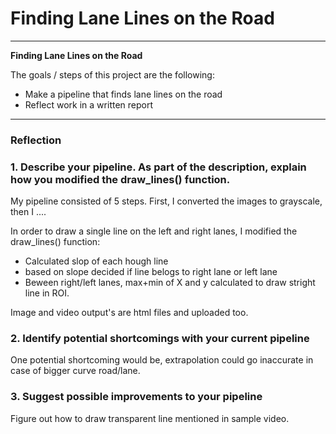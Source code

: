 # **Finding Lane Lines on the Road** 

---

**Finding Lane Lines on the Road**

The goals / steps of this project are the following:
* Make a pipeline that finds lane lines on the road
* Reflect work in a written report


---

### Reflection

### 1. Describe your pipeline. As part of the description, explain how you modified the draw_lines() function.


My pipeline consisted of 5 steps. First, I converted the images to grayscale, then I .... 

In order to draw a single line on the left and right lanes, I modified the draw_lines() function:
* Calculated slop of each hough line
* based on slope decided if line belogs to right lane or left lane
* Beween right/left lanes, max+min of X and y calculated to draw stright line in ROI.

Image and video output's are html files and uploaded too.


### 2. Identify potential shortcomings with your current pipeline


One potential shortcoming would be, extrapolation could go inaccurate in case of bigger curve road/lane.


### 3. Suggest possible improvements to your pipeline

Figure out how to draw transparent line mentioned in sample video.
